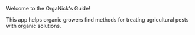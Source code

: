 Welcome to the OrgaNick's Guide!

This app helps organic growers find methods for treating agricultural pests with organic solutions.
